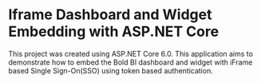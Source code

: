 # Iframe Dashboard and Widget Embedding with ASP.NET Core

This project was created using ASP.NET Core 6.0.  This application aims to demonstrate how to embed the Bold BI dashboard and widget with iFrame based Single Sign-On(SSO) using token based authentication.